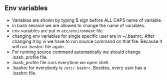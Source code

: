 ## Env variables

- Variables are shown by typing $ sign before ALL CAPS name of variable.
- in bash session we are allowed to change the name of variables.
- env variables are put in `etc/environment` file.
- changing env variables for single specific user are in ~/.bashrc. After changing it by vi we have to run source command on that file. Because it will run .bashrc file again.
- For running source command automatically we should change .bash_profile file.
- .bash_profile file runs everytime we open shell.
- .bashrc for everybody is `/etc/.bashrc`. Besides, every user has a .bashrc file.

